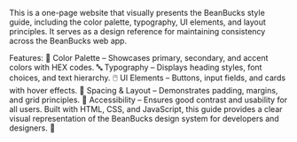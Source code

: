 This is a one-page website that visually presents the BeanBucks style guide, including the color palette, typography, UI elements, and layout principles. It serves as a design reference for maintaining consistency across the BeanBucks web app.

Features:
🎨 Color Palette – Showcases primary, secondary, and accent colors with HEX codes.
🔤 Typography – Displays heading styles, font choices, and text hierarchy.
🖱️ UI Elements – Buttons, input fields, and cards with hover effects.
📏 Spacing & Layout – Demonstrates padding, margins, and grid principles.
🌱 Accessibility – Ensures good contrast and usability for all users.
Built with HTML, CSS, and JavaScript, this guide provides a clear visual representation of the BeanBucks design system for developers and designers. 🚀
